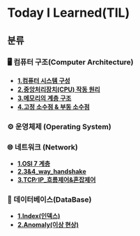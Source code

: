 # Today I Learned(TIL)
## 분류
### 🖥️ 컴퓨터 구조(Computer Architecture)
- [**1.컴퓨터 시스템 구성**](Computer_Architecture/1.컴퓨터의_구조.md)
- [**2.중앙처리장치(CPU) 작동 원리**](Computer_Architecture/2.중앙처리장치(CPU)_작동원리.md)
- [**3.메모리의 계층 구조**](Computer_Architecture/3.메모리의_계층_구조.md)
- [**4.고정 소수점 & 부동 소수점**](Computer_Architecture/4.고정소수점&부동소수점.md)

### ⚙️ 운영체제 (Operating System)

### 🌐 네트워크 (Network)
- [**1.OSI 7 계층**](Network/Network/OSI_7계층.md)
- [**2.3&4_way_handshake**](Network/3%264_way_handshake.md)
- [**3.TCP∕ IP_흐름제어&혼잡제어**](Network/TCP∕%20IP_흐름제어%26혼잡제어.md)

### 💾 데이터베이스(DataBase)
- [**1.Index(인덱스)**](Index(인덱스).md)
- [**2.Anomaly(이상 현상)**](이상(Anomaly).md)

